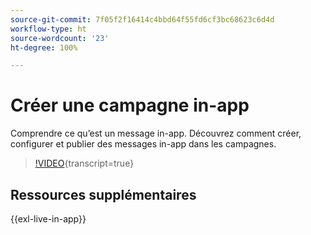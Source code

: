 ```yaml
---
source-git-commit: 7f05f2f16414c4bbd64f55fd6cf3bc68623c6d4d
workflow-type: ht
source-wordcount: '23'
ht-degree: 100%

---
```

# Créer une campagne in-app

Comprendre ce qu’est un message in-app. Découvrez comment créer, configurer et publier des messages in-app dans les campagnes.

>[!VIDEO](https://video.tv.adobe.com/v/3451884?quality=12&learn=on&captions=fre_fr){transcript=true}

## Ressources supplémentaires

{{exl-live-in-app}}
